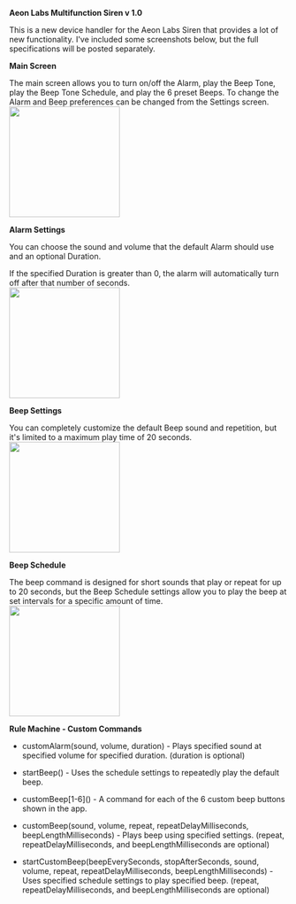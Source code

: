 **Aeon Labs Multifunction Siren v 1.0**

This is a new device handler for the Aeon Labs Siren that provides a lot of new functionality.  I've included some screenshots below, but the full specifications will be posted separately.

**Main Screen**

The main screen allows you to turn on/off the Alarm, play the Beep Tone, play the Beep Tone Schedule, and play the 6 preset Beeps.  To change the Alarm and Beep preferences can be changed from the Settings screen.<br />
<img width="200" src="https://raw.githubusercontent.com/krlaframboise/SmartThings/master/DeviceTypes/AeonLabsMultifunctionSiren/Main.png" />

**Alarm Settings**

You can choose the sound and volume that the default Alarm should use and an optional Duration.

If the specified Duration is greater than 0, the alarm will automatically turn off after that number of seconds.<br />
<img width="200" src="https://raw.githubusercontent.com/krlaframboise/SmartThings/master/DeviceTypes/AeonLabsMultifunctionSiren/AlarmSettings.png" />
 
**Beep Settings**

You can completely customize the default Beep sound and repetition, but it's limited to a maximum play time of 20 seconds.<br />
<img width="200" src="https://raw.githubusercontent.com/krlaframboise/SmartThings/master/DeviceTypes/AeonLabsMultifunctionSiren/BeepSettings.png" />

**Beep Schedule**

The beep command is designed for short sounds that play or repeat for up to 20 seconds, but the Beep Schedule settings allow you to play the beep at set intervals for a specific amount of time.<br />
<img width="200" src="https://raw.githubusercontent.com/krlaframboise/SmartThings/master/DeviceTypes/AeonLabsMultifunctionSiren/BeepScheduleSettings.png" />

**Rule Machine - Custom Commands**

* customAlarm(sound, volume, duration) - Plays specified sound at specified volume for specified duration.  (duration is optional)

* startBeep() - Uses the schedule settings to repeatedly play the default beep.

* customBeep\[1-6\]() - A command for each of the 6 custom beep buttons shown in the app.

* customBeep(sound, volume, repeat, repeatDelayMilliseconds, beepLengthMilliseconds) - Plays beep using specified settings.
(repeat, repeatDelayMilliseconds, and beepLengthMilliseconds are optional)

* startCustomBeep(beepEverySeconds, stopAfterSeconds, sound, volume, repeat, repeatDelayMilliseconds, beepLengthMilliseconds) - Uses specified schedule settings to play specified beep.
(repeat, repeatDelayMilliseconds, and beepLengthMilliseconds are optional)

